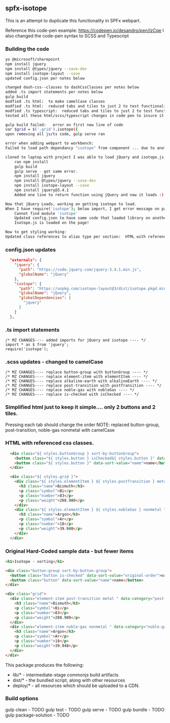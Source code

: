 ## spfx-isotope

This is an attempt to duplicate this functionality in SPFx webpart.

Reference this code-pen example:  https://codepen.io/desandro/pen/lzCqe
I also changed the code-pen syntax to SCSS and Typescript

### Building the code

```bash
yo @microsoft/sharepoint
npm install jquery
npm install @types/jquery --save-dev
npm install isotope-layout --save
updated config.json per notes below

changed dash-css--classes to dashCssClasses per notes below
added .ts import statements per notes below
gulp build
modfied .ts html:  to make camelCase classes
modfied .ts html:  reduced tabs and tiles to just 2 to test functionality.
modfied .ts typescript:  reduced tabs and tiles to just 2 to test functionality.
tested all these html/scss/typescript changes in code pen to insure it worked... and it did.

gulp build failed:   error on first new line of code
var $grid = $('.grid').isotope({
upon removing all js/ts code, gulp serve ran

error when adding webpart to workbench:
Failed to load path dependancy "isotope" from component ... due to another dependency that failed to load.

cloned to laptop with project I was able to load jQuery and isotope.js.
    ran npm install
    gulp build
    gulp serve - got same error.
    npm install jquery
    npm install @types/jquery --save-dev
    npm install isotope-layout --save
    npm install jquery@3.4.1
    Added one line to return function using jQuery and now it loads :)

Now that jQuery Loads, working on getting isotope to load.
When I have require('isotope'); below import, I get error message on page:
    Cannot find module 'isotope'
    Updated config.json to have same code that loaded library on another project.
    Isotope.js is loaded on the page!

Now to get styling working:
Updated class references to alias type per section:  HTML with referenced css classes.

```

### config.json updates
```json
  "externals": {
    "jquery": {
      "path": "https://code.jquery.com/jquery-3.4.1.min.js",
      "globalName": "jQuery"
    },
    "isotope": {
      "path": "https://unpkg.com/isotope-layout@3/dist/isotope.pkgd.min.js",
      "globalName": "jQuery",
      "globalDependencies": [
        "jquery"
      ]
    }
  },
```

### .ts import statements

    /* MZ CHANGES---- added imports for jQuery and isotope ---- */
    import * as $ from 'jquery';
    require('isotope');

### .scss updates - changed to camelCase

    /* MZ CHANGES---- replace button-group with buttonGroup ---- */
    /* MZ CHANGES---- replace element-item with elementItem ---- */
    /* MZ CHANGES---- replace alkaline-earth with alkalineEarth ---- */
    /* MZ CHANGES---- replace post-transition with postTransition ---- */
    /* MZ CHANGES---- replace noble-gas with nobleGas ---- */
    /* MZ CHANGES---- replace is-checked with isChecked ---- */

### Simplified html just to keep it simple.... only 2 buttons and 2 tiles.
Pressing each tab should change the order
NOTE:  replaced button-group, post-transition, noble-gas nonmetal with camelCase

### HTML with referenced css classes.

```html
  <div class="${ styles.buttonGroup } sort-by-buttonGroup">
    <button class="${ styles.button } isChecked${ styles.button }" data-sort-value="original-order">original order</button>
    <button class="${ styles.button }" data-sort-value="name">name</button>
  </div>

  <div class="${ styles.grid }">
    <div class="${ styles.elementItem } ${ styles.postTransition } metal " data-category="post-transition">
      <h3 class="name">Bismuth</h3>
      <p class="symbol">Bi</p>
      <p class="number">83</p>
      <p class="weight">208.980</p>
    </div>
    <div class="${ styles.elementItem } ${ styles.nobleGas } nonmetal " data-category="noble-gas">
      <h3 class="name">Argon</h3>
      <p class="symbol">Ar</p>
      <p class="number">18</p>
      <p class="weight">39.948</p>
    </div>
  </div>
```

### Original Hard-Coded sample data - but fewer items
```html
<h1>Isotope - sorting</h1>

<div class="button-group sort-by-button-group">
  <button class="button is-checked" data-sort-value="original-order">original order</button>
  <button class="button" data-sort-value="name">name</button>
</div>

<div class="grid">
  <div class="element-item post-transition metal " data-category="post-transition">
    <h3 class="name">Bismuth</h3>
    <p class="symbol">Bi</p>
    <p class="number">83</p>
    <p class="weight">208.980</p>
  </div>
  <div class="element-item noble-gas nonmetal " data-category="noble-gas">
    <h3 class="name">Argon</h3>
    <p class="symbol">Ar</p>
    <p class="number">18</p>
    <p class="weight">39.948</p>
  </div>
</div>
```


This package produces the following:

* lib/* - intermediate-stage commonjs build artifacts
* dist/* - the bundled script, along with other resources
* deploy/* - all resources which should be uploaded to a CDN.

### Build options

gulp clean - TODO
gulp test - TODO
gulp serve - TODO
gulp bundle - TODO
gulp package-solution - TODO
